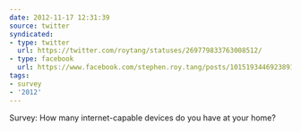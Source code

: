 ```yaml
---
date: 2012-11-17 12:31:39
source: twitter
syndicated:
- type: twitter
  url: https://twitter.com/roytang/statuses/269779833763008512/
- type: facebook
  url: https://www.facebook.com/stephen.roy.tang/posts/10151934469238912
tags:
- survey
- '2012'
---
```


Survey: How many internet-capable devices do you have at your home?